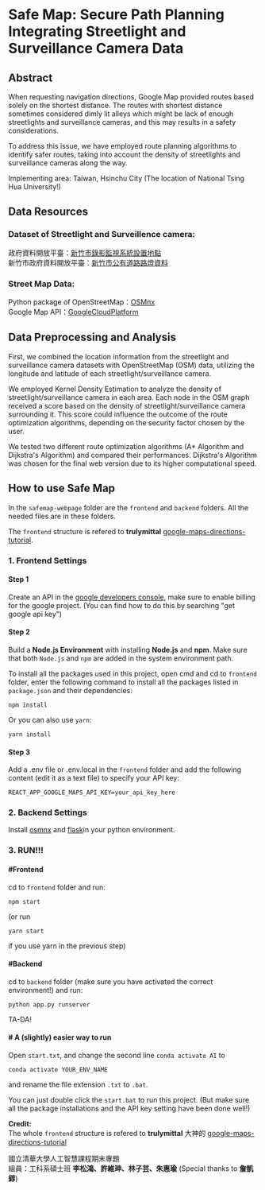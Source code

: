# Safe Map: Secure Path Planning Integrating Streetlight and Surveillance Camera Data

## Abstract
 When requesting navigation directions, Google Map provided routes based solely on the shortest distance. The routes with shortest distance sometimes considered dimly lit alleys which might be lack of enough streetlights and surveillance cameras, and this may results in a safety considerations.
 
 To address this issue, we have employed route planning algorithms to identify safer routes, taking into account the density of streetlights and surveillance cameras along the way.

 Implementing area: Taiwan, Hsinchu City (The location of National Tsing Hua University!)


## Data Resources

### Dataset of Streetlight and Surveillence camera:
政府資料開放平臺：[新竹市錄影監視系統設置地點](https://data.gov.tw/dataset/67490)  
新竹市政府資料開放平臺：[新竹市公有道路路燈資料](https://opendata.hccg.gov.tw/OpenDataDetail.aspx?n=1&s=159)  

### Street Map Data:
Python package of OpenStreetMap：[OSMnx](https://osmnx.readthedocs.io/en/stable/)  
Google Map API：[GoogleCloudPlatform](https://console.cloud.google.com/)  

## Data Preprocessing and Analysis
First, we combined the location information from the streetlight and surveillance camera datasets with OpenStreetMap (OSM) data, utilizing the longitude and latitude of each streetlight/surveillance camera.

We employed Kernel Density Estimation to analyze the density of streetlight/surveillance camera in each area. Each node in the OSM graph received a score based on the density of streetlight/surveillance camera surrounding it. This score could influence the outcome of the route optimization algorithms, depending on the security factor chosen by the user.

We tested two different route optimization algorithms (A* Algorithm and Dijkstra's Algorithm) and compared their performances. Dijkstra's Algorithm was chosen for the final web version due to its higher computational speed.


## How to use Safe Map

In the `safemap-webpage` folder are the `frontend` and `backend` folders. All the needed files are in these folders.

The `frontend` structure is refered to **trulymittal** [google-maps-directions-tutorial](https://github.com/trulymittal/google-maps-directions-tutorial/tree/master).

### 1. Frontend Settings
#### Step 1
Create an API in the [google developers console](https://console.developers.google.com), make sure to enable billing for the google project. (You can find how to do this by searching "get google api key")  

#### Step 2
Build a **Node.js Environment** with installing **Node.js** and **npm**. Make sure that both `Node.js` and `npm` are added in the system environment path.

To install all the packages used in this project, open cmd and cd to `frontend` folder, enter the following command to install all the packages listed in `package.json` and their dependencies:

    npm install
    
Or you can also use `yarn`:

    yarn install

#### Step 3
Add a .env file or .env.local in the `frontend` folder and add the following content (edit it as a text file) to specify your API key:

    REACT_APP_GOOGLE_MAPS_API_KEY=your_api_key_here
    

### 2. Backend Settings
Install [osmnx](https://osmnx.readthedocs.io/en/stable/installation.html) and [flask](https://flask.palletsprojects.com/en/3.0.x/installation/)in your python environment.


### 3. RUN!!!
#### #Frontend
cd to `frontend` folder and run:

    npm start
    
(or run

    yarn start

if you use yarn in the previous step)

#### #Backend
cd to `backend` folder (make sure you have activated the correct environment!) and run:

    python app.py runserver

TA-DA!


#### # A (slightly) easier way to run

Open `start.txt`, and change the second line `conda activate AI` to 

    conda activate YOUR_ENV_NAME

 and rename the file extension `.txt` to `.bat`.

You can just double click the `start.bat` to run this project.
(But make sure all the package installations and the API key setting have been done well!)

**Credit:**  
The whole `frontend` structure is refered to **trulymittal** 大神的 [google-maps-directions-tutorial](https://github.com/trulymittal/google-maps-directions-tutorial/tree/master)  

國立清華大學人工智慧課程期末專題  
組員：工科系碩士班 **李松鴻、許維珅、林子芸、朱惠瑜** (Special thanks to **詹凱錞**)
